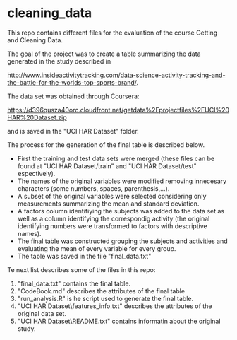 # cleaning_data

This repo contains different files for the evaluation of the course Getting and Cleaning Data.

The goal of the project was to create a table summarizing the data generated in the study described in

http://www.insideactivitytracking.com/data-science-activity-tracking-and-the-battle-for-the-worlds-top-sports-brand/.  

The data set was obtained through Coursera: 

https://d396qusza40orc.cloudfront.net/getdata%2Fprojectfiles%2FUCI%20HAR%20Dataset.zip  

and is saved in the "UCI HAR Dataset" folder.

The process for the generation of the final table is described below. 

* First the training and test data sets were merged (these files can be found at "UCI HAR Dataset/train" and "UCI HAR Dataset/test" espectively).
* The names of the original variables were modified removing innecesary characters (some numbers, spaces, parenthesis,...).
* A subset of the original variables were selected considering only measurements summarizing the mean and standard deviation.
* A factors column identifiying the subjects was added to the data set as well as a column identifying the correspondig activity (the original identifying numbers were transformed to factors with descriptive names).
* The final table was constructed grouping the subjects and activities and evaluating the mean of every variable for every group.
* The table was saved in the file "final_data.txt"

Te next list describes some of the files in this repo:

1. "final_data.txt" contains the final table.
2. "CodeBook.md" describes the attributes of the final table
3. "run_analysis.R" is he script used to generate the final table.
4. "UCI HAR Dataset\\features_info.txt" describes the attributes of the original data set.
5. "UCI HAR Dataset\\README.txt" contains informatin about the original study.












